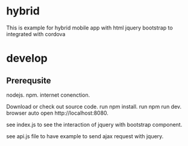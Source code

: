 # hybrid
This is example for hybrid mobile app with html jquery bootstrap to integrated with cordova 
# develop
## Prerequsite 
nodejs.
npm.
internet conenction.

Download or check out source code.
run npm install.
run npm run dev.
browser auto open http://localhost:8080.

see index.js to see the interaction of jquery with bootstrap component. 

see api.js file to have example to send ajax request with jquery.

